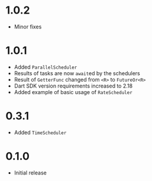 # 1.0.2

- Minor fixes

# 1.0.1 

- Added `ParallelScheduler`
- Results of tasks are now `await`ed by the schedulers
- Result of `GetterFunc` changed from `<R>` to `FutureOr<R>`
- Dart SDK version requirements increased to 2.18
- Added example of basic usage of `RateScheduler`

# 0.3.1

- Added `TimeScheduler`

# 0.1.0

- Initial release
